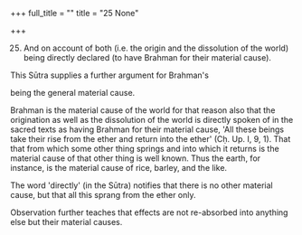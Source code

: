 +++
full_title = ""
title = "25 None"

+++


25. And on account of both (i.e. the origin and the dissolution of the world) being directly declared (to have Brahman for their material cause).

This Sūtra supplies a further argument for Brahman's

being the general material cause.

Brahman is the material cause of the world for that reason also that the origination as well as the dissolution of the world is directly spoken of in the sacred texts as having Brahman for their material cause, 'All these beings take their rise from the ether and return into the ether' (Cḥ. Up. I, 9, 1). That that from which some other thing springs and into which it returns is the material cause of that other thing is well known. Thus the earth, for instance, is the material cause of rice, barley, and the like.

The word 'directly' (in the Sūtra) notifies that there is no other material cause, but that all this sprang from the ether only.

Observation further teaches that effects are not re-absorbed into anything else but their material causes.

